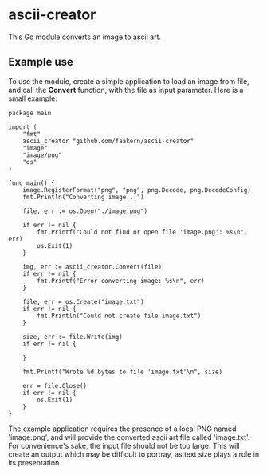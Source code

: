 # ascii-creator
This Go module converts an image to ascii art.

## Example use
To use the module, create a simple application to load an image from file, and call the __Convert__ function, with the file as input parameter. Here is a small example:

``` Golang
package main

import (
	"fmt"
	ascii_creator "github.com/faakern/ascii-creator"
	"image"
	"image/png"
	"os"
)

func main() {
	image.RegisterFormat("png", "png", png.Decode, png.DecodeConfig)
	fmt.Println("Converting image...")

	file, err := os.Open("./image.png")

	if err != nil {
		fmt.Printf("Could not find or open file 'image.png': %s\n", err)
		os.Exit(1)
	}

	img, err := ascii_creator.Convert(file)
	if err != nil {
		fmt.Printf("Error converting image: %s\n", err)
	}

	file, err = os.Create("image.txt")
	if err != nil {
		fmt.Println("Could not create file image.txt")
	}

	size, err := file.Write(img)
	if err != nil {

	}

	fmt.Printf("Wrote %d bytes to file 'image.txt'\n", size)

	err = file.Close()
	if err != nil {
		os.Exit(1)
	}
}
```

The example application requires the presence of a local PNG named 'image.png', and will provide the converted ascii art file called 'image.txt'.
For convenience's sake, the input file should not be too large. This will create an output which may be difficult to portray, as text size plays a role in its presentation.
